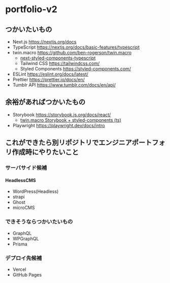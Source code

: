 # portfolio-v2

## つかいたいもの

- Next.js <https://nextjs.org/docs>
- TypeScript <https://nextjs.org/docs/basic-features/typescript>
- twin.macro <https://github.com/ben-rogerson/twin.macro>
  - [next-styled-components-typescript](https://github.com/ben-rogerson/twin.examples/tree/master/next-styled-components-typescript)
  - Tailwind CSS <https://tailwindcss.com/>
  - Styled Components <https://styled-components.com/>
- ESLint <https://eslint.org/docs/latest/>
- Prettier <https://prettier.io/docs/en/>
- Tumblr API <https://www.tumblr.com/docs/en/api/>

## 余裕があればつかいたもの

- Storybook <https://storybook.js.org/docs/react/>
  - [twin.macro Storybook + styled-components (ts)](https://github.com/ben-rogerson/twin.examples/tree/master/storybook-styled-components-typescript)
- Playwright <https://playwright.dev/docs/intro>

## これができたら別リポジトリでエンジニアポートフォリ作成時にやりたいこと

### サーバサイド候補

#### HeadlessCMS

- WordPress(Headless)
- strapi
- Ghost
- microCMS

### できそうならつかいたいもの

- GraphQL
- WPGraphQL
- Prisma

### デプロイ先候補

- Vercel
- GitHub Pages
